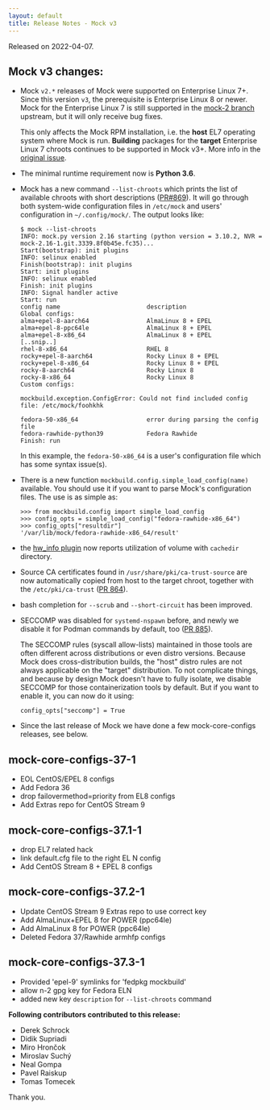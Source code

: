 ```yaml
---
layout: default
title: Release Notes - Mock v3
---
```


Released on 2022-04-07.

## Mock v3 changes:

- Mock `v2.*` releases of Mock were supported on Enterprise Linux 7+.  Since
  this version `v3`, the prerequisite is Enterprise Linux 8 or newer.  Mock for
  the Enterprise Linux 7 is still supported in the [mock-2 branch][mock-2]
  upstream, but it will only receive bug fixes.

  This only affects the Mock RPM installation, i.e. the **host** EL7 operating
  system where Mock is run.  **Building** packages for the **target** Enterprise
  Linux 7 chroots continues to be supported in Mock v3+.  More info in the
  [original issue][issue #755].

- The minimal runtime requirement now is **Python 3.6**.

- Mock has a new command `--list-chroots` which prints the list of available
  chroots with short descriptions ([PR#869][pull #869]).  It will go through both
  system-wide configuration files in `/etc/mock` and users' configuration in
  `~/.config/mock/`.  The output looks like:

  ```
  $ mock --list-chroots
  INFO: mock.py version 2.16 starting (python version = 3.10.2, NVR = mock-2.16-1.git.3339.8f0b45e.fc35)...
  Start(bootstrap): init plugins
  INFO: selinux enabled
  Finish(bootstrap): init plugins
  Start: init plugins
  INFO: selinux enabled
  Finish: init plugins
  INFO: Signal handler active
  Start: run
  config name                        description
  Global configs:
  alma+epel-8-aarch64                AlmaLinux 8 + EPEL
  alma+epel-8-ppc64le                AlmaLinux 8 + EPEL
  alma+epel-8-x86_64                 AlmaLinux 8 + EPEL
  [..snip..]
  rhel-8-x86_64                      RHEL 8
  rocky+epel-8-aarch64               Rocky Linux 8 + EPEL
  rocky+epel-8-x86_64                Rocky Linux 8 + EPEL
  rocky-8-aarch64                    Rocky Linux 8
  rocky-8-x86_64                     Rocky Linux 8
  Custom configs:

  mockbuild.exception.ConfigError: Could not find included config file: /etc/mock/foohkhk

  fedora-50-x86_64                   error during parsing the config file
  fedora-rawhide-python39            Fedora Rawhide
  Finish: run
  ```
  In this example, the `fedora-50-x86_64` is a user's configuration file which
  has some syntax issue(s).

- There is a new function `mockbuild.config.simple_load_config(name)` available.
  You should use it if you want to parse Mock's configuration files.  The use is
  as simple as:

  ```
  >>> from mockbuild.config import simple_load_config
  >>> config_opts = simple_load_config("fedora-rawhide-x86_64")
  >>> config_opts["resultdir"]
  '/var/lib/mock/fedora-rawhide-x86_64/result'
  ```

- the [hw_info plugin](Plugin-HwInfo) now reports utilization of volume with `cachedir` directory.

- Source CA certificates found in `/usr/share/pki/ca-trust-source` are now
  automatically copied from host to the target chroot, together with the
  `/etc/pki/ca-trust` ([PR 864][pull #864]).

- bash completion for `--scrub` and `--short-circuit` has been improved.

- SECCOMP was disabled for `systemd-nspawn` before, and newly we disable it for
  Podman commands by default, too ([PR 885][pull #885]).

  The SECCOMP rules (syscall allow-lists) maintained in those tools are often
  different across distributions or even distro versions.  Because Mock does
  cross-distribution builds, the "host" distro rules are not always applicable
  on the "target" distribution.  To not complicate things, and because by design
  Mock doesn't have to fully isolate, we disable SECCOMP for those
  containerization tools by default.  But if you want to enable it, you can now
  do it using:

  ```
  config_opts["seccomp"] = True
  ```

- Since the last release of Mock we have done a few mock-core-configs releases,
  see below.

## mock-core-configs-37-1

- EOL CentOS/EPEL 8 configs
- Add Fedora 36
- drop failovermethod=priority from EL8 configs
- Add Extras repo for CentOS Stream 9

## mock-core-configs-37.1-1

- drop EL7 related hack
- link default.cfg file to the right EL N config
- Add CentOS Stream 8 + EPEL 8 configs

## mock-core-configs-37.2-1

- Update CentOS Stream 9 Extras repo to use correct key
- Add AlmaLinux+EPEL 8 for POWER (ppc64le)
- Add AlmaLinux 8 for POWER (ppc64le)
- Deleted Fedora 37/Rawhide armhfp configs

## mock-core-configs-37.3-1

* Provided 'epel-9' symlinks for 'fedpkg mockbuild'
* allow n-2 gpg key for Fedora ELN
* added new key `description` for `--list-chroots` command


**Following contributors contributed to this release:**

 * Derek Schrock
 * Didik Supriadi
 * Miro Hrončok
 * Miroslav Suchý
 * Neal Gompa
 * Pavel Raiskup
 * Tomas Tomecek

Thank you.


[mock-2]: https://github.com/rpm-software-management/mock/tree/mock-2
[issue #755]: https://github.com/rpm-software-management/mock/issues/755
[pull #864]: https://github.com/rpm-software-management/mock/pull/864
[pull #885]: https://github.com/rpm-software-management/mock/pull/885
[pull #869]: https://github.com/rpm-software-management/mock/pull/869
